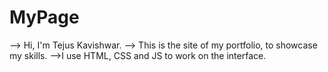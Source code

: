 # MyPage
--> Hi, I'm Tejus Kavishwar.
--> This is the site of my portfolio, to showcase my skills.
-->I use HTML, CSS and JS to work on the interface.
